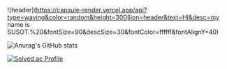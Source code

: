 ![header](https://capsule-render.vercel.app/api?type=waving&color=random&height=300§ion=header&text=HI&desc=my name is SUSOT.%20&fontSize=90&descSize=30&fontColor=ffffff&fontAlignY=40)



![Anurag's GitHub stats](https://github-readme-stats.vercel.app/api?username=SUSOT&show_icons=true&theme=radical)

[![Solved.ac Profile](http://mazassumnida.wtf/api/generate_badge?boj=SUSOT)](https://solved.ac/SUSOT)<br/>
